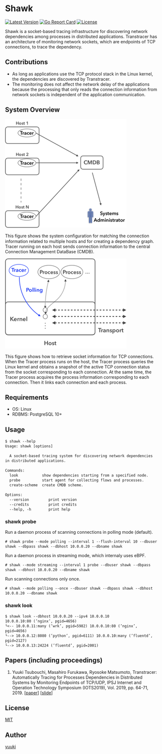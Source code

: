 # Shawk

[![Latest Version](http://img.shields.io/github/release/yuuki/shawk.svg?style=flat-square)](https://github.com/yuuki/shawk/releases)
[![Go Report Card](https://goreportcard.com/badge/github.com/yuuki/shawk)](https://goreportcard.com/report/github.com/yuuki/shawk)
[![License](http://img.shields.io/:license-mit-blue.svg)](http://doge.mit-license.org)

Shawk is a socket-based tracing infrastructure for discovering network dependencies among processes in distributed applications. Transtracer has an architecture of monitoring network sockets, which are endpoints of TCP connections, to trace the dependency.

## Contributions

- As long as applications use the TCP protocol stack in the Linux kernel, the dependencies are discovered by Transtracer.
- The monitoring does not affect the network delay of the applications because the processing that only reads the connection information from network sockets is independent of the application communication.

## System Overview

![System structure](/doc/images/system_structure.png "System structure")

This figure shows the system conﬁguration for matching the connection information related to multiple hosts and for creating a dependency graph. Tracer running on each host sends connection information to the central Connection Management DataBase (CMDB).

![Socket diagnosis in polling mode](/doc/images/socket_diagnosis.png "Socket diagnosis in polling mode")

This figure shows how to retrieve socket information for TCP connections. When the Tracer process runs on the host, the Tracer process queries the Linux kernel and obtains a snapshot of the active TCP connection status from the socket corresponding to each connection. At the same time, the Tracer process acquires the process information corresponding to each connection. Then it links each connection and each process.

## Requirements

- OS: Linux
- RDBMS: PostgreSQL 10+

## Usage

```shell-session
$ shawk --help
Usage: shawk [options]

  A socket-based tracing system for discovering network dependencies in distributed applications.

Commands:
  look           show dependencies starting from a specified node.
  probe          start agent for collecting flows and processes.
  create-scheme  create CMDB scheme.

Options:
  --version         print version
  --credits         print credits
  --help, -h        print help
```

### shawk probe

Run a daemon process of scanning connections in polling mode (default).

```shell-session
# shawk probe --mode polling --interval 1 --flush-interval 10 --dbuser shawk --dbpass shawk --dbhost 10.0.0.20 --dbname shawk
```

Run a daemon process in streaming mode, which internaly uses eBPF.

```shell-session
# shawk --mode streaming --interval 1 probe --dbuser shawk --dbpass shawk --dbhost 10.0.0.20 --dbname shawk
```

Run scanning connections only once.

```shell-session
# shawk --mode polling --once --dbuser shawk --dbpass shawk --dbhost 10.0.0.20 --dbname shawk
```

### shawk look

```shell-session
$ shawk look --dbhost 10.0.0.20 --ipv4 10.0.0.10
10.0.0.10:80 (’nginx’, pgid=4656)
└<-- 10.0.0.11:many (’wrk’, pgid=5982) 10.0.0.10:80 (’nginx’, pgid=4656)
└--> 10.0.0.12:8080 (’python’, pgid=6111) 10.0.0.10:many (’fluentd’, pgid=2127)
└--> 10.0.0.13:24224 (’fluentd’, pgid=2001)
```

## Papers (including proceedings)

1. Yuuki Tsubouchi, Masahiro Furukawa, Ryosoke Matsumoto, Transtracer: Automatically Tracing for Processes Dependencies in Distributed Systems by Monitoring Endpoints of TCP/UDP, IPSJ Internet and Operation Technology Symposium (IOTS2019), Vol. 2019, pp. 64-71, 2019. [[paper](https://yuuk.io/papers/shawk_iots2019.pdf)] [[slide](https://speakerdeck.com/yuukit/udptong-xin-falsezhong-duan-dian-falsejian-shi-niyoruhurosesujian-yi-cun-guan-xi-falsezi-dong-zhui-ji-8bc9ca63-0751-40fd-9ad5-2f1ea692b9b0)]

## License

[MIT](LICENSE)

## Author

[yuuki](https://github.com/yuuki)

